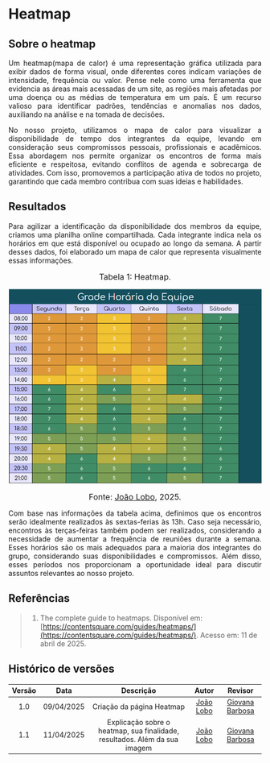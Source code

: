 # Heatmap

## Sobre o heatmap

<p align="justify">
Um heatmap(mapa de calor) é uma representação gráfica utilizada para exibir dados de forma visual, onde diferentes cores indicam variações de intensidade, frequência ou valor. Pense nele como uma ferramenta que evidencia as áreas mais acessadas de um site, as regiões mais afetadas por uma doença ou as médias de temperatura em um país. É um recurso valioso para identificar padrões, tendências e anomalias nos dados, auxiliando na análise e na tomada de decisões.
</p>
<p align="justify">
No nosso projeto, utilizamos o mapa de calor para visualizar a disponibilidade de tempo dos integrantes da equipe, levando em consideração seus compromissos pessoais, profissionais e acadêmicos. Essa abordagem nos permite organizar os encontros de forma mais eficiente e respeitosa, evitando conflitos de agenda e sobrecarga de atividades. Com isso, promovemos a participação ativa de todos no projeto, garantindo que cada membro contribua com suas ideias e habilidades.
</p>

## Resultados

<p align="justify">
Para agilizar a identificação da disponibilidade dos membros da equipe, criamos uma planilha online compartilhada. Cada integrante indica nela os horários em que está disponível ou ocupado ao longo da semana. A partir desses dados, foi elaborado um mapa de calor que representa visualmente essas informações.
</p>

<font size="3"><p style="text-align: center">Tabela 1: Heatmap.</p></font>

<center>

![Heatmap](../assets/heatmap/heatmap.png)

</center>

<font size="3"><p style="text-align: center">Fonte: [João Lobo](https://github.com/joaolobo10), 2025.</p></font>

<p align="justify">
Com base nas informações da tabela acima, definimos que os encontros serão idealmente realizados às sextas-ferias às 13h. Caso seja necessário, encontros às terças-feiras também podem ser realizados, considerando a necessidade de aumentar a frequência de reuniões durante a semana. Esses horários são os mais adequados para a maioria dos integrantes do grupo, considerando suas disponibilidades e compromissos. Além disso, esses períodos nos proporcionam a oportunidade ideal para discutir assuntos relevantes ao nosso projeto.
</p>

## Referências

> 1. The complete guide to heatmaps. Disponível em: [https://contentsquare.com/guides/heatmaps/](https://contentsquare.com/guides/heatmaps/). Acesso em: 11 de abril de 2025.

## Histórico de versões

| Versão |    Data    |                                 Descrição                                  |                   Autor                    | Revisor |
| :----: | :--------: | :------------------------------------------------------------------------: | :----------------------------------------: | :-----: |
|  1.0   | 09/04/2025 |                         Criação da página Heatmap                          | [João Lobo](https://github.com/joaolobo10) |   [Giovana Barbosa](https://github.com/gio221)       |
|  1.1   | 11/04/2025 | Explicação sobre o heatmap, sua finalidade, resultados. Além da sua imagem | [João Lobo](https://github.com/joaolobo10) |        [Giovana Barbosa](https://github.com/gio221)  |
